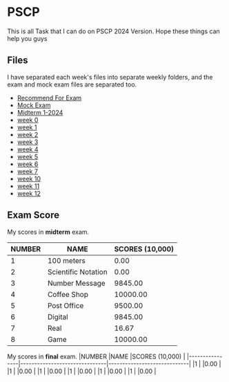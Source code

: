 # PSCP

This is all Task that I can do on PSCP 2024 Version. Hope these things can help you guys



## Files

I have separated each week's files into separate weekly folders, and the exam and mock exam files are separated too.
- [Recommend For Exam](https://github.com/Yossaphol/pscp-1-2024/tree/main/Recommend)
- [Mock Exam](https://github.com/Yossaphol/pscp-1-2024/tree/main/Mock%20Exam)
- [Midterm 1-2024](https://github.com/Yossaphol/pscp-1-2024/tree/main/Midterm%201-2024)
- [week 0](https://github.com/Yossaphol/pscp-1-2024/tree/main/week%2000)
- [week 1](https://github.com/Yossaphol/pscp-1-2024/tree/main/week%2001)
- [week 2](https://github.com/Yossaphol/pscp-1-2024/tree/main/week%2002)
- [week 3](https://github.com/Yossaphol/pscp-1-2024/tree/main/week%2003)
- [week 4](https://github.com/Yossaphol/pscp-1-2024/tree/main/week%2004)
- [week 5](https://github.com/Yossaphol/pscp-1-2024/tree/main/week%2005)
- [week 6](https://github.com/Yossaphol/pscp-1-2024/tree/main/week%2006)
- [week 7](https://github.com/Yossaphol/pscp-1-2024/tree/main/week%2007)
- [week 10](https://github.com/Yossaphol/pscp-1-2024/tree/main/week%2010)
- [week 11](https://github.com/Yossaphol/pscp-1-2024/tree/main/week%2011)
- [week 12](https://github.com/Yossaphol/pscp-1-2024/tree/main/week%2012)

## Exam Score

My scores in **midterm** exam.

|NUMBER          |NAME                           |SCORES (10,000)              |
|----------------|-------------------------------|-----------------------------|
|1               |100 meters                     |0.00                         |
|2               |Scientific Notation            |0.00                         |
|3               |Number Message                 |9845.00                      |
|4               |Coffee Shop                    |10000.00                     |
|5               |Post Office                    |9500.00                      |
|6               |Digital                        |9845.00                      |
|7               |Real                           |16.67                        |
|8               |Game                           |10000.00                     |


My scores in **final** exam.
|NUMBER          |NAME                           |SCORES (10,000)              |
|----------------|-------------------------------|-----------------------------|
|1               |                               |0.00                         |
|1               |                               |0.00                         |
|1               |                               |0.00                         |
|1               |                               |0.00                         |
|1               |                               |0.00                         |
|1               |                               |0.00                         |

